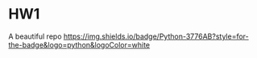 # HW1
A beautiful repo
	https://img.shields.io/badge/Python-3776AB?style=for-the-badge&logo=python&logoColor=white
 
